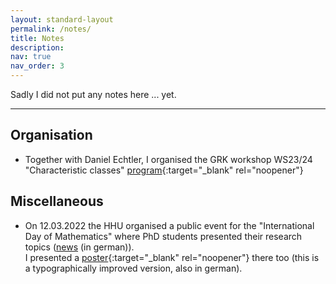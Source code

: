 ```yaml
---
layout: standard-layout
permalink: /notes/
title: Notes
description:
nav: true
nav_order: 3
---
```


Sadly I did not put any notes here ... yet.

***

## Organisation
- Together with Daniel Echtler, I organised the GRK workshop WS23/24 "Characteristic classes" [program](/assets/pdf/grk_workshop_charclasses.pdf){:target="_blank" rel="noopener"}


## Miscellaneous
- On 12.03.2022 the HHU organised a public event for the "International Day of Mathematics"  where PhD students presented their research topics ([news](https://www.hhu.de/news-einzelansicht/so-innovativ-und-spannend-kann-mathematik-sein) (in german)). <br/> I presented a [poster](/assets/pdf/Poster_TagDerMathematik.pdf){:target="_blank" rel="noopener"} there too (this is a typographically improved version, also in german).
